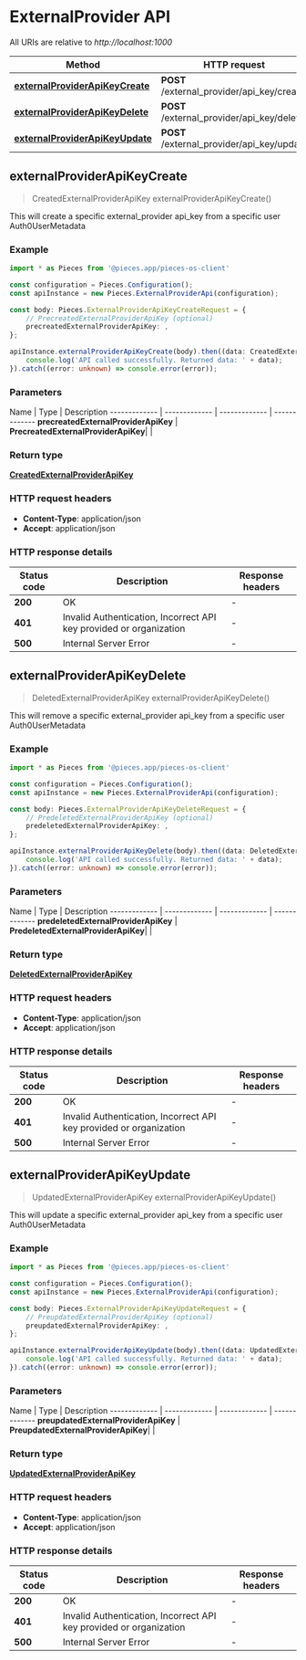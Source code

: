 # ExternalProvider API

All URIs are relative to *http://localhost:1000*

Method | HTTP request
------------- | -------------
[**externalProviderApiKeyCreate**](ExternalProviderApi#externalproviderapikeycreate) | **POST** /external_provider/api_key/create
[**externalProviderApiKeyDelete**](ExternalProviderApi#externalproviderapikeydelete) | **POST** /external_provider/api_key/delete
[**externalProviderApiKeyUpdate**](ExternalProviderApi#externalproviderapikeyupdate) | **POST** /external_provider/api_key/update


## **externalProviderApiKeyCreate**
> CreatedExternalProviderApiKey externalProviderApiKeyCreate()

This will create a specific external_provider api_key from a specific user Auth0UserMetadata

### Example

```typescript
import * as Pieces from '@pieces.app/pieces-os-client'

const configuration = Pieces.Configuration();
const apiInstance = new Pieces.ExternalProviderApi(configuration);

const body: Pieces.ExternalProviderApiKeyCreateRequest = {
    // PrecreatedExternalProviderApiKey (optional)
    precreatedExternalProviderApiKey: ,
};

apiInstance.externalProviderApiKeyCreate(body).then((data: CreatedExternalProviderApiKey) => {
    console.log('API called successfully. Returned data: ' + data);
}).catch((error: unknown) => console.error(error));
```

### Parameters

Name | Type | Description
------------- | ------------- | ------------- | -------------
 **precreatedExternalProviderApiKey** | **PrecreatedExternalProviderApiKey**|  |


### Return type

[**CreatedExternalProviderApiKey**](../models/CreatedExternalProviderApiKey)

### HTTP request headers

- **Content-Type**: application/json
- **Accept**: application/json


### HTTP response details
| Status code | Description | Response headers
|-------------|-------------|------------------
**200** | OK |  -  |
**401** | Invalid Authentication, Incorrect API key provided or organization |  -  |
**500** | Internal Server Error |  -  |

## **externalProviderApiKeyDelete**
> DeletedExternalProviderApiKey externalProviderApiKeyDelete()

This will remove a specific external_provider api_key from a specific user Auth0UserMetadata

### Example

```typescript
import * as Pieces from '@pieces.app/pieces-os-client'

const configuration = Pieces.Configuration();
const apiInstance = new Pieces.ExternalProviderApi(configuration);

const body: Pieces.ExternalProviderApiKeyDeleteRequest = {
    // PredeletedExternalProviderApiKey (optional)
    predeletedExternalProviderApiKey: ,
};

apiInstance.externalProviderApiKeyDelete(body).then((data: DeletedExternalProviderApiKey) => {
    console.log('API called successfully. Returned data: ' + data);
}).catch((error: unknown) => console.error(error));
```

### Parameters

Name | Type | Description
------------- | ------------- | ------------- | -------------
 **predeletedExternalProviderApiKey** | **PredeletedExternalProviderApiKey**|  |


### Return type

[**DeletedExternalProviderApiKey**](../models/DeletedExternalProviderApiKey)

### HTTP request headers

- **Content-Type**: application/json
- **Accept**: application/json


### HTTP response details
| Status code | Description | Response headers
|-------------|-------------|------------------
**200** | OK |  -  |
**401** | Invalid Authentication, Incorrect API key provided or organization |  -  |
**500** | Internal Server Error |  -  |

## **externalProviderApiKeyUpdate**
> UpdatedExternalProviderApiKey externalProviderApiKeyUpdate()

This will update a specific external_provider api_key from a specific user Auth0UserMetadata

### Example

```typescript
import * as Pieces from '@pieces.app/pieces-os-client'

const configuration = Pieces.Configuration();
const apiInstance = new Pieces.ExternalProviderApi(configuration);

const body: Pieces.ExternalProviderApiKeyUpdateRequest = {
    // PreupdatedExternalProviderApiKey (optional)
    preupdatedExternalProviderApiKey: ,
};

apiInstance.externalProviderApiKeyUpdate(body).then((data: UpdatedExternalProviderApiKey) => {
    console.log('API called successfully. Returned data: ' + data);
}).catch((error: unknown) => console.error(error));
```

### Parameters

Name | Type | Description
------------- | ------------- | ------------- | -------------
 **preupdatedExternalProviderApiKey** | **PreupdatedExternalProviderApiKey**|  |


### Return type

[**UpdatedExternalProviderApiKey**](../models/UpdatedExternalProviderApiKey)

### HTTP request headers

- **Content-Type**: application/json
- **Accept**: application/json


### HTTP response details
| Status code | Description | Response headers
|-------------|-------------|------------------
**200** | OK |  -  |
**401** | Invalid Authentication, Incorrect API key provided or organization |  -  |
**500** | Internal Server Error |  -  |


